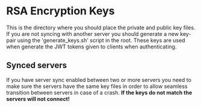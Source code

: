# RSA Encryption Keys

This is the directory where you should place the private and public key files. If you are not syncing with another
server you should generate a new key-pair using the 'generate_keys.sh' script in the root. These keys are used
when generate the JWT tokens given to clients when authenticating.

## Synced servers

If you have server sync enabled between two or more servers you need to make sure the servers have the same
key files in order to allow seamless transition between servers in case of a crash. **If the keys do not match
the servers will not connect!**
